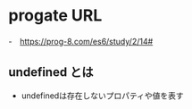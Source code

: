 # progate URL

-　https://prog-8.com/es6/study/2/14#

## undefined とは    

- undefinedは存在しないプロパティや値を表す

